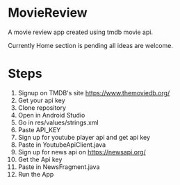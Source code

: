 # MovieReview
A movie review app created using tmdb movie api.

Currently Home section is pending
all ideas are welcome.

# Steps
1. Signup on TMDB's site https://www.themoviedb.org/
2. Get your api key
3. Clone repository
4. Open in Android Studio
5. Go in res/values/strings.xml
6. Paste API_KEY
7. Sign up for youtube player api and get api key
8. Paste in YoutubeApiClient.java
9. Sign up for news api on https://newsapi.org/
10. Get the Api key
11. Paste in NewsFragment.java
12. Run the App
